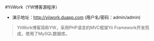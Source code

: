 #YiiWork（YW博客源程序）
* 演示地址：http://yiiwork.duapp.com (用户名/密码：admin/admin)
>YiiWork博客简称YW，采用PHP语言的MVC框架Yii Framework开发而成，使用了MySQL数据库。
